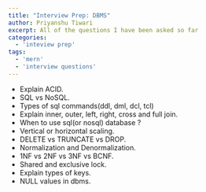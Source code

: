 ```yaml
---
title: "Interview Prep: DBMS"
author: Priyanshu Tiwari
excerpt: All of the questions I have been asked so far
categories:
  - 'inteview prep'
tags:
  - 'mern'
  - 'interview questions'
---
```


* Explain ACID.
* SQL vs NoSQL.
* Types of sql commands(ddl, dml, dcl, tcl)
* Explain inner, outer, left, right, cross and full join.
* When to use sql(or nosql) database ?
* Vertical or horizontal scaling.
* DELETE vs TRUNCATE vs DROP.
* Normalization and Denormalization.
* 1NF vs 2NF vs 3NF vs BCNF.
* Shared and exclusive lock.
* Explain types of keys.
* NULL values in dbms.